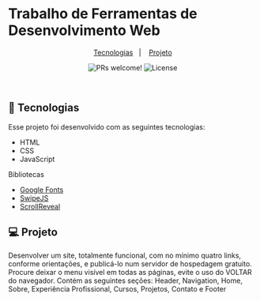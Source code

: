 # Trabalho de Ferramentas de Desenvolvimento Web


<p align="center">
  <a href="#-tecnologias">Tecnologias</a>&nbsp;&nbsp;&nbsp;|&nbsp;&nbsp;&nbsp;
  <a href="#-projeto">Projeto</a>
</p>

<p align="center">
 <img src="https://img.shields.io/static/v1?label=PRs&message=welcome&color=49AA26&labelColor=000000" alt="PRs welcome!" />

  <img alt="License" src="https://img.shields.io/static/v1?label=license&message=MIT&color=49AA26&labelColor=000000">
</p>

<br>



## 🚀 Tecnologias

Esse projeto foi desenvolvido com as seguintes tecnologias:

- HTML
- CSS
- JavaScript

Bibliotecas

- [Google Fonts](https://fonts.google.com/)
- [SwipeJS](https://github.com/nolimits4web/Swiper)
- [ScrollReveal](https://scrollrevealjs.org)


## 💻 Projeto

Desenvolver um site, totalmente funcional, com no mínimo quatro links, conforme orientações, e publicá-lo num servidor de hospedagem gratuito. Procure deixar o menu visível em todas as páginas, evite o uso do VOLTAR do navegador. Contém as seguintes seções: Header, Navigation, Home, Sobre, Experiência Profissional, Cursos, Projetos, Contato e Footer

